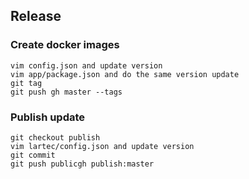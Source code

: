 ## Release

### Create docker images

    vim config.json and update version
    vim app/package.json and do the same version update
    git tag
    git push gh master --tags

### Publish update

    git checkout publish
    vim lartec/config.json and update version
    git commit
    git push publicgh publish:master
